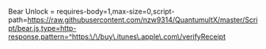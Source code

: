 Bear Unlock = requires-body=1,max-size=0,script-path=https://raw.githubusercontent.com/nzw9314/QuantumultX/master/Script/bear.js,type=http-response,pattern=^https:\/\/buy\.itunes\.apple\.com\/verifyReceipt
